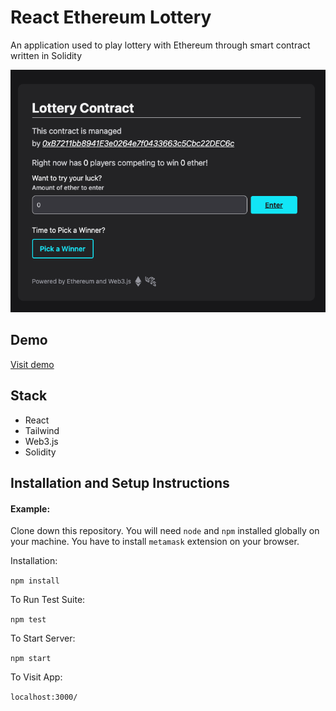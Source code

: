 # React Ethereum Lottery

An application used to play lottery with Ethereum through smart contract written in Solidity

![React Ethereum Lottery](https://github.com/omarbastos/react-ethereum-lottery/blob/master/example.png)

## Demo

[Visit demo](https://react-etherum-lottery.vercel.app)

## Stack

- React
- Tailwind
- Web3.js
- Solidity

## Installation and Setup Instructions

#### Example:

Clone down this repository. You will need `node` and `npm` installed globally on your machine. You have to install `metamask` extension on your browser.

Installation:

`npm install`

To Run Test Suite:

`npm test`

To Start Server:

`npm start`

To Visit App:

`localhost:3000/`
